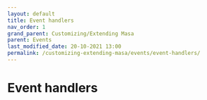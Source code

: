 ```yaml
---
layout: default
title: Event handlers
nav_order: 1
grand_parent: Customizing/Extending Masa
parent: Events
last_modified_date: 20-10-2021 13:00
permalink: /customizing-extending-masa/events/event-handlers/
---
```


# Event handlers

